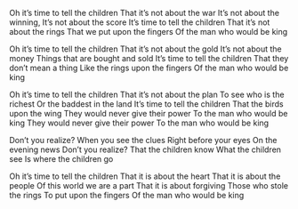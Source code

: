 Oh it’s time to tell the children
That it’s not about the war
It’s not about the winning,
It’s not about the score
It’s time to tell the children 
That it’s not about the rings 
That we put upon the fingers
Of the man who would be king

Oh it’s time to tell the children
That it’s not about the gold 
It’s not about the money 
Things that are bought and sold
It’s time to tell the children 
That they don’t mean a thing
Like the rings upon the fingers
Of the man who would be king

Oh it’s time to tell the children
That it’s not about the plan
To see who is the richest
Or the baddest in the land
It’s time to tell the children
That the birds upon the wing
They would never give their power
To the man who would be king
They would never give their power
To the man who would be king

Don’t you realize?
When you see the clues 
Right before your eyes 
On the evening news
Don’t you realize?
That the children know 
What the children see 
Is where the children go

Oh it’s time to tell the children
That it is about the heart 
That it is about the people 
Of this world we are a part
That it is about forgiving 
Those who stole the rings
To put upon the fingers
Of the man who would be king
